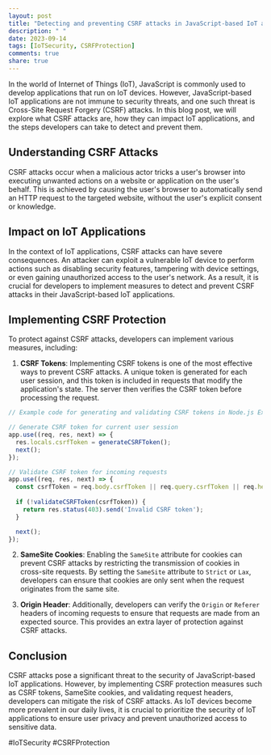 ```yaml
---
layout: post
title: "Detecting and preventing CSRF attacks in JavaScript-based IoT applications"
description: " "
date: 2023-09-14
tags: [IoTSecurity, CSRFProtection]
comments: true
share: true
---
```


In the world of Internet of Things (IoT), JavaScript is commonly used to develop applications that run on IoT devices. However, JavaScript-based IoT applications are not immune to security threats, and one such threat is Cross-Site Request Forgery (CSRF) attacks. In this blog post, we will explore what CSRF attacks are, how they can impact IoT applications, and the steps developers can take to detect and prevent them.

## Understanding CSRF Attacks

CSRF attacks occur when a malicious actor tricks a user's browser into executing unwanted actions on a website or application on the user's behalf. This is achieved by causing the user's browser to automatically send an HTTP request to the targeted website, without the user's explicit consent or knowledge.

## Impact on IoT Applications

In the context of IoT applications, CSRF attacks can have severe consequences. An attacker can exploit a vulnerable IoT device to perform actions such as disabling security features, tampering with device settings, or even gaining unauthorized access to the user's network. As a result, it is crucial for developers to implement measures to detect and prevent CSRF attacks in their JavaScript-based IoT applications.

## Implementing CSRF Protection

To protect against CSRF attacks, developers can implement various measures, including:

1. **CSRF Tokens**: Implementing CSRF tokens is one of the most effective ways to prevent CSRF attacks. A unique token is generated for each user session, and this token is included in requests that modify the application's state. The server then verifies the CSRF token before processing the request.

  ```javascript
  // Example code for generating and validating CSRF tokens in Node.js Express

  // Generate CSRF token for current user session
  app.use((req, res, next) => {
    res.locals.csrfToken = generateCSRFToken();
    next();
  });

  // Validate CSRF token for incoming requests
  app.use((req, res, next) => {
    const csrfToken = req.body.csrfToken || req.query.csrfToken || req.headers['csrf-token'];
    
    if (!validateCSRFToken(csrfToken)) {
      return res.status(403).send('Invalid CSRF token');
    }

    next();
  });
  ```

2. **SameSite Cookies**: Enabling the `SameSite` attribute for cookies can prevent CSRF attacks by restricting the transmission of cookies in cross-site requests. By setting the `SameSite` attribute to `Strict` or `Lax`, developers can ensure that cookies are only sent when the request originates from the same site.

3. **Origin Header**: Additionally, developers can verify the `Origin` or `Referer` headers of incoming requests to ensure that requests are made from an expected source. This provides an extra layer of protection against CSRF attacks.

## Conclusion

CSRF attacks pose a significant threat to the security of JavaScript-based IoT applications. However, by implementing CSRF protection measures such as CSRF tokens, SameSite cookies, and validating request headers, developers can mitigate the risk of CSRF attacks. As IoT devices become more prevalent in our daily lives, it is crucial to prioritize the security of IoT applications to ensure user privacy and prevent unauthorized access to sensitive data.

#IoTSecurity #CSRFProtection